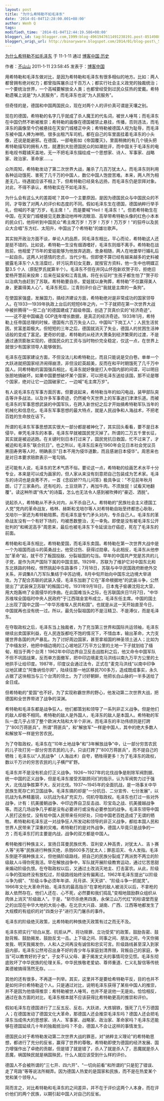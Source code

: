 ```yaml
--- 
layout: post 
title: "为什么希特勒不如毛泽东" 
date: '2014-01-04T12:28:00.001+08:00' 
author: Wenh Q
tags:
modified\_time: '2014-01-04T12:44:19.586+08:00' 
blogger\_id: tag:blogger.com,1999:blog-4961947611491238191.post-8514988959779681727
blogger\_orig\_url: http://binaryware.blogspot.com/2014/01/blog-post\_5509.html
---
```

[为什么希特勒不如毛泽东](http://cuefor.tk/) 于 11-1-11 通过 [博客中国
历史](http://pipes.yahoo.com/pipes/pipe.info?_id=f967ef682b7035d3f33c2b863e161e58)



作者：[不山山](http://hyfoouuo989.vip.bokee.com/) 2011-1-11 23:58:45
发表于：[博客中国](http://vip.bokee.com/)



用希特勒和毛泽东做对比，是因为希特勒和毛泽东有很多相似的地方。比如：两人都曾拥有绝对权力；都曾指挥屠杀过千百万人；都实行社会主义政党的独裁统治；一个要统治世界，一个高喊要解放全人类；也都曾经受到过民众狂热的爱戴。希特勒遗嘱上说是"为人民服务"，而毛泽东也说"为人民服务"。



但奇怪的是，德国和中国两国民众，现在对两个人的评价真可谓是天壤之别。



现在的德国，希特勒的名字几乎就成了杀人魔王的代名词，被世人唾骂；而毛泽东在中国仍然不断被推崇；希特勒的画像在德国被禁止悬挂，传播，否则违法，而毛泽东的画像至今仍被悬挂在天安门城楼正中央；希特勒被德国人视为耻辱，而毛泽东被中国人捧为神明，很多出租汽车司机，都在自己的车里面挂着毛泽东的小头像，还说是能避邪。在德国，一部电影如《帝国覆灭》，里面稍微的有几个镜头把希特勒描写的拥有人性，就遭到大批德国民众的如潮批评，而中国关于毛泽东的电影电视书籍铺天盖地，无一不把毛泽东描绘成一个思想家、诗人、军事家、战略家、政治家、革命家……。



众所周知，希特勒发动了第二次世界大战，屠杀了几百万犹太人。而毛泽东则利用各种运动饿死、害死了几千万的中国人，数亿中国人饱尝苦难。本来，两人所为相差无几，待遇就应该不相上下，但希特勒已经臭名远扬，而毛泽东仍是崇拜对象。对此，不得不承认，希特勒实在不如毛泽东。



为什么会有这么大的差距呢？其中一个主要原因，是因为德国民众与中国民众的不同，才导致了对两人的评价和态度的不同。假如毛泽东生在德国，德国纳粹行举手礼，但喊的不是"万岁，毛主席！"，而是要喊"Heil！毛泽东！"。但若希特勒生在中国，在天安门城楼接见无数激动地哗哗流眼泪、高举带希特勒头像的红色小本本的民众们，他将听到中国民众"希主席万岁！万岁！万岁！万万岁！"的狂呼以及民众大合唱"东方红、太阳升，中国出了个希特勒"的雄壮歌声。



其实抛开政治方面不谈，单论人的品质，同毛泽东相比，平心而论，希特勒这人还是挺不错的。比如说，希特勒一生没有烟酒嗜好，毛泽东则烟不离手。希特勒在战败前，他相爱了15年的爱娃能够为他放弃逃跑，舍身相随，两人在地堡举行婚礼后一起自杀。这两人对感情的忠贞，当代少有。但即使不算已经有越来越多的史料被披露毛泽东个人生活糜烂，奸污玩弄妇女无数，就按官方资料，他一生中也明媒正娶3.5
个人（原配罗氏就算半个）。毛泽东不但在井冈山怀抱新欢贺子珍，拒绝旧爱杨开慧前来投奔；后来在延安和江青乱搞，将在长征时"生孩子都生怕了"贺子珍以治病为由赶到了苏联。希特勒要自杀，爱娃就以身殉葬，希特勒"不仅赢得美人身，更赢得美人心"。毛泽东死后，江青则评价自己"我就是主席的一条狗"。



在使国家强盛，发展国力，搞经济建设方面，希特勒绝对是非常成功的国家领导人。在1933—1939年执政上台后的短短6年之内，一下子就把在第一次世界大战中被折腾得"一穷二白"的德国建成了超级帝国，创造了货真价实的"经济奇迹"。——这不是中国编造
GDP连年增长数据，是真正的经济奇迹。1933年1月，希特勒上任帝国总理的时候，德国有六百万失业人口，中国叫"下岗工人"；人民生活贫困，贫富差距极大。但短短的三年之后，德国就消灭了失业，德国人的贫困生活神话般的变成了富足。更奇妙的是，希特勒的从经济大萧条到经济繁荣的过渡，不是通过通货膨胀实现的，德国民众的工资与当时物价完全稳定，仅这一点，在世界上就很少有国家领导人能够做到。



毛泽东在国家建设方面，不但没法儿和希特勒比，而且只能说是交白卷。单单一个大跃进就把国家经济闹得崩溃，非但没赶英超美，反而在和平时期饿死了几千万中国人。同希特勒的富国强兵相比，毛泽东就好像是打入中国内部的间谍，可以明目张胆地搞破坏。如果中国要想破坏某个国家，可以把毛泽东送给该国，那不论是哪个国家，绝对让它一边国破家亡，一边喊"毛主席万岁"。



有人说毛泽东在军事方面厉害。但要说起来，希特勒当年的如闪电战，装甲部队突击等许多战法，以及许多军事奇迹，仍然被今天世界上的军事迷们津津乐道。而被毛泽东的军事思想武装的中国军队，在跨入新世纪之后才开始搞希特勒军队当年的机械化和信息化。毛泽东军事思想的最大特点，就是人民战争和人海战术，不把老百姓的生命放在话下。



所谓的毛泽东军事思想其实很大一部分都是被神化了，其实回头看看，要不是日本侵华，单凭毛泽东的本事，毛泽东早就被国民党灭掉了。所谓的二万五千里长征，其实就是被迫逃跑。在关键时刻日本打过来了，国民党抗日救国，忙不过来了，才被迫和毛泽东"联合抗日"。也之所以，毛泽东后来在1960年会见日本社会党议员黑田寿男等人时，明确表示"日本不用为侵华道歉，而且感谢日本侵华"。周恩来也是对日本要求赔款表示一笔勾销。



还可能有人说，毛泽东的艺术气质不俗。要论这一点，希特勒的绘画艺术水平十分专业，本来是可以成为画家的，但人家从来没有刻意把自己包装成为艺术家。毛泽东的诗词也是良莠不齐，一首《念奴娇??鸟儿问答》极具争议："不见前年秋月朗，订了三家条约。还有吃的，土豆烧熟了，再加牛肉。不须放屁！试看天地翻覆"。读这种所谓"伟大"的诗篇，怎么也无法令人感到被吹捧的"豪迈、洒脱"。



说起杀人，希特勒从不矛头对内，从不杀自己人。希特勒的"民族社会主义德国工人党"党内的革命战友，格林、赫斯和戈培尔等人对希特勒自始至终都忠心耿耿，戈培尔一家还为希特勒陪葬。而毛泽东是专门矛头对内，专杀自己人。毛泽东的革命战友没有一个有好下场的，均被悉数整治，无一幸免。即使是没有被毛泽东公开批判的"和稀泥高手"周恩来，最后也被毛泽东下令延误治疗癌症，死在了毛泽东的前面。



希特勒和毛泽东相比，希特勒爱国，而毛泽东卖国。希特勒在第一次世界大战中是一个为祖国而战斗的英勇战士。他受过伤、获得过勋章。与此相反，毛泽东从他参加"革命"起，就干尽了叛国投敌、分裂祖国的勾当。早年的中国共产党是苏共的儿子党，是作为共产国际下属的中国支部。1929年，苏联为了维护它对中国东北和东北铁路的特权，悍然挑起中东路事件；7月18日，苏联与中华民国政府断绝外交关系，并调集8八万军队集结于中苏边境，8月中旬开始向中国东北边境大举进攻。为了配合苏联的武装入侵，毛泽东加剧了它在"革命根据地"的武装斗争，公然提出了"武装保卫苏联"的叛国口号。1931年9月18日，日本鬼子偷袭沈阳北大营，用大炮轰响了全面侵华的序曲。在此国难当头之际，在苏联国庆日11月7日，"中华苏维埃全国临时中央人民政府"于江西瑞金宣布成立，毛泽东任主席。中国的国土上出现了国中之国──"中华苏维埃人民共和国"。也就是从这一天开始直至今日，中国就再也没有统一过。所以，最先分裂祖国的不是汪精卫、不是溥仪，而是毛泽东。



在夺取政权之后，毛泽东当上独裁者，为了充当第三世界和国际共运领袖，毛泽东继续出卖国家利益，在人民连饭都吃不饱的情况下，不惜血本，输出革命，大力支援世界各国的共产暴乱。为了讨好周边国家，甚至拿祖国的神圣领土送人；比如为了中缅友好，他把中缅边境的江心坡地区7万平方公里的土地一下子就划给了缅甸，相当于两个台湾！1962年中印边界自卫反击战胜利之后，他又命令中国军队不但不巩固战果，反而单方面撤军，把中印边境麦克马洪线以南九万平方公里的土地拱手让给印度。1987年，印度议会通过法令，正式在"麦克马洪线"以南中印争议地区建立"阿鲁纳恰尔邦"，陆续往那一地区移民700多万，造成既成事实，永久占据了这块相当与三个台湾的领土。为了讨好朝鲜，他把长白山脉的一半多送给了金日成。



但希特勒的"爱国"也不好。为了实现称霸世界的野心，他发动第二次世界大战，把德国和全世界带进了战争的深渊。



希特勒和毛泽东都是战争狂人。他们都策划和领导了一系列非正义战争。但是他们的敌人却极不相同。希特勒的敌人是外国人，毛泽东的敌人是本国人。希特勒的军队一度几乎占领了整个欧洲大陆和大半个非洲，而毛泽东的丰功伟绩则是打跨了"800万蒋匪兵"。所谓"蒋匪兵"，和"解放军"一样是中国人，其中的绝大多数人和解放军一样是穷苦农民。



为了夺取政权，毛泽东在"10年土地战争"和"3年解放战争"中，让一部分穷苦农民的儿子攻打另一部分穷苦农民的儿子。只谈打跨了"800万蒋匪兵"，而不提自己的牺牲；毛泽东以"人民战争"（人海战术）自夸，牺牲得更多！为了毛泽东的政权，数以千万计的穷苦农民的儿子横尸旷野。



毛泽东并不是没有机会打正义战争。1926～1927年的北伐战争是削除军阀割据、统一中国的正义战争，但是毛泽东接受苏联顾问们的指示，认为军阀势力过于强大，北伐战争胜算不大，反对北伐。1937～1945年的全面抗战，是一场事关中华民族生死存亡的卫国战争。毛泽东搞的却是"一分抗日、二分宣传、七分发展"，以抗战为名养精蓄锐，以抗战为名扩充实力，伺机夺取政权。毛泽东也打过一些对外战争，计有：抗美援朝战争、中印边界自卫反击战、珍宝岛之战、抗美援越战争等。而这几场战争几乎都是没有必要进行或没有必要参加的战争。毛泽东领导中国人民打这些仗，没有给中国人民带来任何好处，只给中国老百姓造成了无谓的牺牲。希特勒和毛泽东这一对战争狂人所发动和领导的非正义战争，都给本国人民和世界人民带来了深重的灾难。希特勒打的是对外战争，德国人毕竟只是战争的一方；而毛泽东打的主要是内战，战争的双方都是中国人。



希特勒推行种族主义，宣扬日耳曼民族优秀、亚利安人种高贵，对犹太人、吉卜赛人等"劣等"民族进行种族灭绝，杀戮600多万犹太人；罪恶滔天、令人发指。毛泽东倒是不搞种族主义，但他搞阶级路线，把自己的民族分裂成了两派势不两立的阶级敌人斗得你死我活。早在解放战争中，军队就开展阶级教育运动，通过忆苦思甜来煽动阶级仇恨。在夺取政权以后，又通过土改消灭地主、打击富农。从此，阶级斗争的弦始终没有放松过，阶级路线始终没有偏离过。1962年毛泽东提出"以阶级斗争为纲"、"阶级斗争必须年年讲、月月讲、天天讲"、"阶级斗争一抓就灵"。1966年文化大革命开始，毛泽东的最高指示"在拿枪的敌人被消灭以后，不拿枪的敌人依然存在。他们人还在、心不死，必然要和我们捣乱"变相地鼓励群众组织从肉体上消灭"阶级敌人"。于是，"斩尽杀绝黑四类，永保江山万代红"的标语堂而皇之的出现在中华大地的大街小巷。在北京大兴县、湖南、广西、江西等地都发生了大规模的有组织的对"四类分子"进行灭门屠杀的事件。



毛泽东的阶级绝灭政策，比希特勒的种族绝灭政策有过之而无不及。



毛泽东把实行"坦白从宽、抗拒从严、将功赎罪、立功受奖"的政策，鼓励告密、鼓励背叛、鼓励揭发、鼓励反戈一击。上下级之间、同事之间、朋友之间，今天你揭发我、明天我揭发你，人和人之间再没有诚信和忠实可言。阶级路线甚至深入到家庭内部，毛泽东公然号召出身不好的青少年与家庭划清界限，背叛自己的家庭，争当"可以教育好的子女"，子女不认父母、妻子揭发丈夫的事情司空见惯。毛泽东彻底败坏了中华民族的伦理关系，中华民族敬老爱幼、尊师重道、仁义礼智信等传统美德被搞得荡然无存。……



其他的还有很多，不再逐一列举。其实，这里并不是要给希特勒平反，目的也并不是如何评价希特勒这个人。只是通过对比，说明毛泽东获得了某些中国人的推崇，并不是因为他值得推崇；希特勒被世人唾骂，也并不是说他一无是处。恰恰相反，通过在各方面的对比，毛泽东根本就不应该获得比希特勒更高的推崇和评价。



假如毛泽东在德国进行了三反五反、反右，大跃进，大炼钢铁，饿死了几千万德国人；在德国发动了德国文化大革命，那德国人还会推崇毛泽东吗？德国人还会把毛泽东当成伟大的思想家、诗人、军事家、战略家、政治家、革命家吗？毛泽东还能够在德国延续几十年的独裁统治吗？不会，德国人不会让这样的事情发生。



德国民众对于希特勒发动第二次世界大战的罪恶，对"纳粹主义理论"的希特勒思想，都进行了充分的反省，赢得了世界的尊敬。希特勒即使为德国的经济发展、国力增强作出了卓绝的贡献，但是错了就是错了，杀人了就是杀人了，恶魔就是杀人恶魔，祸国殃民就是祸国殃民，什么人就应该受到什么样的评价。



德国人不会被所谓的"三七开、四六开"、"一切向前看"和所谓的"只是犯了错误、走了弯路"等等说法所糊弄。因为德国人热爱的是国家和民族，而不是在热爱某个党和某个领导人。



简而言之，对比希特勒和毛泽东的之间差异，并不在于评价这两个人本身，而在评价他们的两个民族，以期引起中国人对自己的反省。
